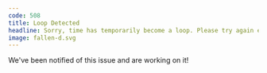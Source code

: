 ```yaml
---
code: 508
title: Loop Detected
headline: Sorry, time has temporarily become a loop. Please try again earlier.
image: fallen-d.svg
---
```

We've been notified of this issue and are working on it!
